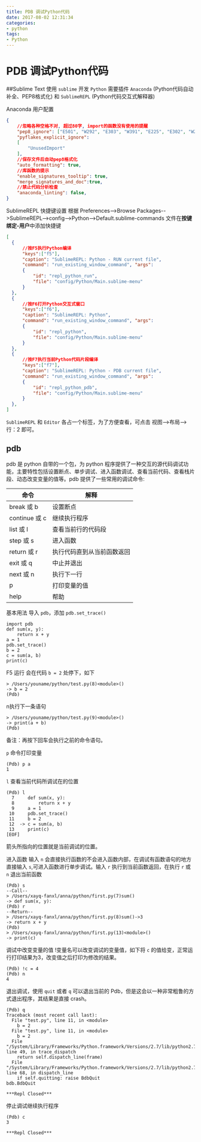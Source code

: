 ```yaml
---
title: PDB 调试Python代码
date: 2017-08-02 12:31:34
categories:
- python
tags:
- Python
---
```

# PDB 调试Python代码
##Sublime Text
使用 `sublime` 开发 `Python` 需要插件 `Anaconda` (Python代码自动补全、PEP8格式化) 和 `SublimeREPL` (Python代码交互式解释器)

Anaconda 用户配置

```json
{
    //忽略各种空格不对, 超过80字, import的函数没有使用的提醒
    "pep8_ignore": ["E501", "W292", "E303", "W391", "E225", "E302", "W293", "E402"],
    "pyflakes_explicit_ignore":
    [
        "UnusedImport"
    ],
    //保存文件后自动pep8格式化
    "auto_formatting": true,
    //库函数的提示
    "enable_signatures_tooltip": true,
    "merge_signatures_and_doc":true,
    //禁止代码分析检查
    "anaconda_linting": false,
}
```
<!-- more -->
SublimeREPL 快捷键设置
根据 Preferences-->Browse Packages-->SublimeREPL-->config-->Python-->Default.sublime-commands 文件在**按键绑定-用户**中添加快捷键    

```json
[
  {
      //按F5执行Python编译
      "keys":["f5"],
      "caption": "SublimeREPL: Python - RUN current file",
      "command": "run_existing_window_command", "args":
      {
          "id": "repl_python_run",
          "file": "config/Python/Main.sublime-menu"
      }
  },
  {
      //按F6打开Python交互式窗口
      "keys":["f6"],
      "caption": "SublimeREPL: Python",
      "command": "run_existing_window_command", "args":
      {
          "id": "repl_python",
          "file": "config/Python/Main.sublime-menu"
      }
  },
  {
      //按F7执行当前Python代码片段编译
      "keys":["f7"],
      "caption": "SublimeREPL: Python - PDB current file",
      "command": "run_existing_window_command", "args":
      {
          "id": "repl_python_pdb",
          "file": "config/Python/Main.sublime-menu"
      }
  },
]
```
`SublimeREPL` 和 `Editor` 各占一个标签，为了方便查看，可点击 视图-->布局-->行：2 即可。

## pdb
pdb 是 python 自带的一个包，为 python 程序提供了一种交互的源代码调试功能，主要特性包括设置断点、单步调试、进入函数调试、查看当前代码、查看栈片段、动态改变变量的值等。pdb 提供了一些常用的调试命令:

|命令	|解释|
| --- | --- |
|break 或 b |设置断点|
|continue 或 c	|继续执行程序|
|list 或 l	 |查看当前行的代码段|
|step 或 s	 |进入函数|
|return 或 r	|执行代码直到从当前函数返回|
|exit 或 q	 |中止并退出|
|next 或 n	 |执行下一行|
|p |打印变量的值|
|help	|帮助|

基本用法
导入 `pdb`，添加 `pdb.set_trace()`

```
import pdb
def sum(x, y):
    return x + y
a = 1
pdb.set_trace()
b = 2
c = sum(a, b)
print(c)
```
F5 运行 会在代码 `b = 2` 处停下，如下

```
> /Users/youname/python/test.py(8)<module>()
-> b = 2
(Pdb) 
```
n执行下一条语句

```
> /Users/youname/python/test.py(9)<module>()
-> print(a + b)
(Pdb) 
```
备注：再按下回车会执行之前的命令语句。

`p` 命令打印变量

```
(Pdb) p a
1
```

`l` 查看当前代码所调试在的位置

```
(Pdb) l
  7  	def sum(x, y):
  8  	    return x + y
  9  	a = 1
 10  	pdb.set_trace()
 11  	b = 2
 12  ->	c = sum(a, b)
 13  	print(c)
[EOF]
```
箭头所指向的位置就是当前调试的位置。

进入函数
输入 `n` 会直接执行函数的不会进入函数内部，在调试有函数语句的地方直接输入 `s`,可进入函数进行单步调试。输入 `r` 执行到当前函数返回，在执行 `r` 或 `n` 退出当前函数

```
(Pdb) s
--Call--
> /Users/xayq-fanxl/anna/python/first.py(7)sum()
-> def sum(x, y):
(Pdb) r
--Return--
> /Users/xayq-fanxl/anna/python/first.py(8)sum()->3
-> return x + y
(Pdb) 
> /Users/xayq-fanxl/anna/python/first.py(13)<module>()
-> print(c)
```

调试中改变变量的值
!变量名可以改变调试的变量值，如下将 `c` 的值给变，正常运行打印结果为3，改变值之后打印为修改的结果。

```
(Pdb) !c = 4
(Pdb) n
4
```

退出调试，使用 `quit` 或者 `q` 可以退出当前的 Pdb，但是这会以一种非常粗鲁的方式退出程序，其结果是直接 crash。

```
(Pdb) q
Traceback (most recent call last):
  File "test.py", line 11, in <module>
    b = 2
  File "test.py", line 11, in <module>
    b = 2
  File "/System/Library/Frameworks/Python.framework/Versions/2.7/lib/python2.7/bdb.py", line 49, in trace_dispatch
    return self.dispatch_line(frame)
  File "/System/Library/Frameworks/Python.framework/Versions/2.7/lib/python2.7/bdb.py", line 68, in dispatch_line
    if self.quitting: raise BdbQuit
bdb.BdbQuit

***Repl Closed***
```

停止调试继续执行程序

```
(Pdb) c
3

***Repl Closed***
```
